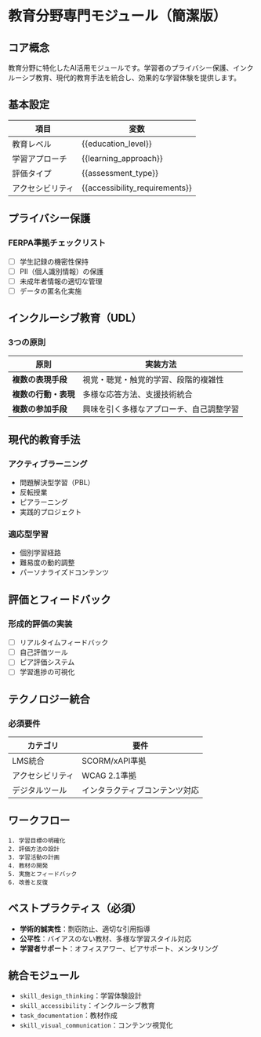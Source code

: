 # 教育分野専門モジュール（簡潔版）

## コア概念
教育分野に特化したAI活用モジュールです。学習者のプライバシー保護、インクルーシブ教育、現代的教育手法を統合し、効果的な学習体験を提供します。

## 基本設定
| 項目 | 変数 |
|------|------|
| 教育レベル | {{education_level}} |
| 学習アプローチ | {{learning_approach}} |
| 評価タイプ | {{assessment_type}} |
| アクセシビリティ | {{accessibility_requirements}} |

## プライバシー保護

### FERPA準拠チェックリスト
- [ ] 学生記録の機密性保持
- [ ] PII（個人識別情報）の保護
- [ ] 未成年者情報の適切な管理
- [ ] データの匿名化実施

## インクルーシブ教育（UDL）

### 3つの原則
| 原則 | 実装方法 |
|------|----------|
| **複数の表現手段** | 視覚・聴覚・触覚的学習、段階的複雑性 |
| **複数の行動・表現** | 多様な応答方法、支援技術統合 |
| **複数の参加手段** | 興味を引く多様なアプローチ、自己調整学習 |

## 現代的教育手法

### アクティブラーニング
- 問題解決型学習（PBL）
- 反転授業
- ピアラーニング
- 実践的プロジェクト

### 適応型学習
- 個別学習経路
- 難易度の動的調整
- パーソナライズドコンテンツ

## 評価とフィードバック

### 形成的評価の実装
- [ ] リアルタイムフィードバック
- [ ] 自己評価ツール
- [ ] ピア評価システム
- [ ] 学習進捗の可視化

## テクノロジー統合

### 必須要件
| カテゴリ | 要件 |
|----------|------|
| LMS統合 | SCORM/xAPI準拠 |
| アクセシビリティ | WCAG 2.1準拠 |
| デジタルツール | インタラクティブコンテンツ対応 |

## ワークフロー
```
1. 学習目標の明確化
2. 評価方法の設計
3. 学習活動の計画
4. 教材の開発
5. 実施とフィードバック
6. 改善と反復
```

## ベストプラクティス（必須）
- **学術的誠実性**：剽窃防止、適切な引用指導
- **公平性**：バイアスのない教材、多様な学習スタイル対応
- **学習者サポート**：オフィスアワー、ピアサポート、メンタリング

## 統合モジュール
- `skill_design_thinking`：学習体験設計
- `skill_accessibility`：インクルーシブ教育
- `task_documentation`：教材作成
- `skill_visual_communication`：コンテンツ視覚化
